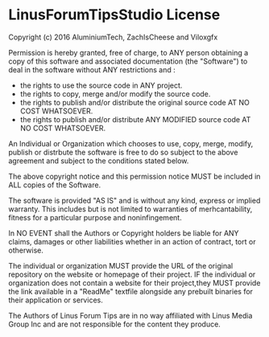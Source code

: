 # LinusForumTipsStudio License

Copyright (c) 2016 AluminiumTech, ZachIsCheese and Viloxgfx

Permission is hereby granted, free of charge, to ANY person obtaining a copy
of this software and associated documentation (the "Software") to deal in the software without ANY restrictions and :
* the rights to use the source code in ANY project.
* the rights to copy, merge and/or modify the source code.
* the rights to publish and/or distribute the original source code AT NO COST WHATSOEVER.
* the rights to publish and/or distribute ANY MODIFIED source code AT NO COST WHATSOEVER.

An Individual or Organization which chooses to use, copy, merge, modify, publish or distrbute the software is free to do so subject to the above agreement and subject to the conditions stated below.

The above copyright notice and this permission notice MUST be included in ALL copies of the Software.

The software is provided "AS IS" and is without any kind, express or implied warranty. This includes but is not limited to warranties of merhcantability, fitness for a particular purpose and noninfingement. 

In NO EVENT shall the Authors or Copyright holders be liable for ANY claims, damages or other liabilities whether in an action of contract, tort or otherwise. 

The individual or organization MUST provide the URL of the original repository on the website or homepage of their project.
IF the individual or organization does not contain a website for their project,they MUST provide the link available in a "ReadMe"
textfile alongside any prebuilt binaries for their application or services.

The Authors of Linus Forum Tips are in no way affiliated with Linus Media Group Inc and are not responsible for the content they produce.
